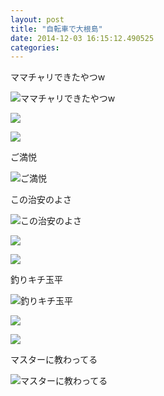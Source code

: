 ```yaml
---
layout: post
title: "自転車で大根島"
date: 2014-12-03 16:15:12.490525
categories: 
---
```


ママチャリできたやつw

![ママチャリできたやつw](/assets/images/201409/10665331_676984169057626_1957804597_n.jpg)

![](/assets/images/201409/10693850_294035460780201_776766170_n.jpg)

![](/assets/images/201409/10616905_829146410450745_972031071_n.jpg)

ご満悦

![ご満悦](/assets/images/201409/1922485_1702391809985025_1757112527_n.jpg)

この治安のよさ

![この治安のよさ](/assets/images/201409/10661095_644894008959410_464493052_n.jpg)

![](/assets/images/201409/10665634_1466025360353061_886851092_n.jpg)

![](/assets/images/201409/10616332_794565097270016_252135356_n.jpg)

釣りキチ玉平

![釣りキチ玉平](/assets/images/201409/1597932_341880969303894_1335571692_n.jpg)

![](/assets/images/201409/1742925_350719621762300_823140815_n.jpg)

![](/assets/images/201409/10299615_1948738035265964_1416186854_n.jpg)

マスターに教わってる

![マスターに教わってる](/assets/images/201409/10632564_710131335744767_2115623506_n.jpg)


